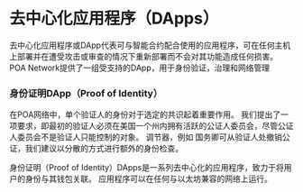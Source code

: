 # 去中心化应用程序（DApps）

去中心化应用程序或DApp代表可与智能合约配合使用的应用程序，可在任何主机上部署并在遭受攻击或审查的情况下重新部署而不会对其功能造成任何损害。 POA Network提供了一组受支持的DApp，用于身份验证，治理和网络管理

### 身份证明DApp（Proof of Identity）

在POA网络中，单个验证人的身份对于选定的共识起着重要作用。 我们提出了一项要求，即最初的验证人必须在美国一个州内拥有活跃的公证人委员会，尽管公证人委员会不是验证人只能控制的对象。 调节器，例如 国务卿可从验证人处撤销公证，我们建议以分散的方式进行额外的身份检查。 

身份证明（Proof of Identity）DApps是一系列去中心化的应用程序，致力于将用户的身份与其钱包关联。 应用程序可以在任何与以太坊兼容的网络上运行。

